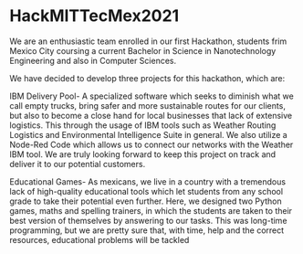 # HackMITTecMex2021
We are an enthusiastic team enrolled in our first Hackathon, students frim Mexico City coursing a current Bachelor in Science in Nanotechnology Engineering and also in Computer Sciences.

We have decided to develop three projects for this hackathon, which are:

IBM Delivery Pool- A specialized software which seeks to diminish what we call empty trucks, bring safer and more sustainable routes for our clients, but also to become a close hand for local businesses that lack of extensive logistics. This through the usage of IBM tools such as Weather Routing Logistics and Environmental Intelligence Suite in general. We also utilize a Node-Red Code which allows us to connect our networks with the Weather IBM tool. We are truly looking forward to keep this project on track and deliver it to our potential customers.

Educational Games- As mexicans, we live in a country with a tremendous lack of high-quality educational tools which let students from any school grade to take their potential even further. Here, we designed two Python games, maths and spelling trainers, in which the students are taken to their best version of themselves by answering to our tasks. This was long-time programming, but we are pretty sure that, with time, help and the correct resources, educational problems will be tackled
